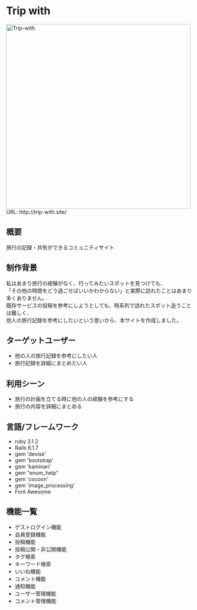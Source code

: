 # Trip with
<img width="500" alt="Trip-with" src="https://user-images.githubusercontent.com/110372008/198506175-9a02ede6-1568-4627-a75b-967f27a2d14d.png">
URL: http://trip-with.site/


## 概要
旅行の記録・共有ができるコミュニティサイト

## 制作背景
私はあまり旅行の経験がなく、行ってみたいスポットを見つけても、<br>
「その他の時間をどう過ごせばいいかわからない」と実際に訪れたことはあまり多くありません。<br>
既存サービスの投稿を参考にしようとしても、時系列で訪れたスポット追うことは難しく、<br>
他人の旅行記録を参考にしたいという思いから、本サイトを作成しました。

## ターゲットユーザー
* 他の人の旅行記録を参考にしたい人
* 旅行記録を詳細にまとめたい人

## 利用シーン
* 旅行の計画を立てる時に他の人の経験を参考にする
* 旅行の内容を詳細にまとめる

## 言語/フレームワーク
* ruby 3.1.2
* Rails 6.1.7
* gem 'devise'
* gem 'bootstrap'
* gem 'kaminari'
* gem "enum_help"
* gem 'cocoon'
* gem 'image_processing'
* Font Awesome


## 機能一覧
* ゲストログイン機能
* 会員登録機能
* 投稿機能
* 投稿公開・非公開機能
* タグ検索
* キーワード検索
* いいね機能
* コメント機能
* 通知機能
* ユーザー管理機能
* コメント管理機能
